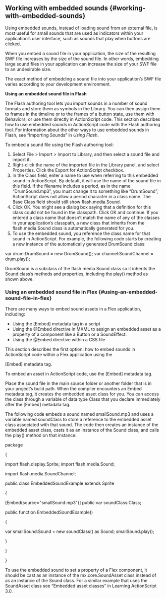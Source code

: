 ## Working with embedded sounds {#working-with-embedded-sounds}

Using embedded sounds, instead of loading sound from an external file, is most useful for small sounds that are used as indicators within your application’s user interface, such as sounds that play when buttons are clicked.

When you embed a sound file in your application, the size of the resulting SWF file increases by the size of the sound file. In other words, embedding large sound files in your application can increase the size of your SWF file to an undesirable size.

The exact method of embedding a sound file into your application’s SWF file varies according to your development environment.

**Using an embedded sound file in Flash**

The Flash authoring tool lets you import sounds in a number of sound formats and store them as symbols in the Library. You can then assign them to frames in the timeline or to the frames of a button state, use them with Behaviors, or use them directly in ActionScript code. This section describes how to use embedded sounds in ActionScript code with the Flash authoring tool. For information about the other ways to use embedded sounds in Flash, see “Importing Sounds” in _Using Flash_.

To embed a sound file using the Flash authoring tool:

1.  Select File &gt; Import &gt; Import to Library, and then select a sound file and import it.
2.  Right-click the name of the imported file in the Library panel, and select Properties. Click the Export for ActionScript checkbox.
3.  In the Class field, enter a name to use when referring to this embedded sound in ActionScript. By default, it will use the name of the sound file in this field. If the filename includes a period, as in the name “DrumSound.mp3”, you must change it to something like “DrumSound”; ActionScript does not allow a period character in a class name. The Base Class field should still show flash.media.Sound.
4.  Click OK. You might see a dialog box saying that a definition for this class could not be found in the classpath. Click OK and continue. If you entered a class name that doesn’t match the name of any of the classes in your application’s classpath, a new class that inherits from the flash.media.Sound class is automatically generated for you.
5.  To use the embedded sound, you reference the class name for that sound in ActionScript. For example, the following code starts by creating a new instance of the automatically generated DrumSound class:

var drum:DrumSound = new DrumSound(); var channel:SoundChannel = drum.play();

DrumSound is a subclass of the flash.media.Sound class so it inherits the Sound class’s methods and properties, including the play() method as shown above.

### Using an embedded sound file in Flex {#using-an-embedded-sound-file-in-flex}

There are many ways to embed sound assets in a Flex application, including:

*   Using the [Embed] metadata tag in a script
*   Using the @Embed directive in MXML to assign an embedded asset as a property of a component like a Button or a SoundEffect.
*   Using the @Embed directive within a CSS file

This section describes the first option: how to embed sounds in ActionScript code within a Flex application using the

[Embed] metadata tag.

To embed an asset in ActionScript code, use the [Embed] metadata tag.

Place the sound file in the main source folder or another folder that is in your project’s build path. When the compiler encounters an Embed metadata tag, it creates the embedded asset class for you. You can access the class through a variable of data type Class that you declare immediately after the [Embed] metadata tag.

The following code embeds a sound named smallSound.mp3 and uses a variable named soundClass to store a reference to the embedded asset class associated with that sound. The code then creates an instance of the embedded asset class, casts it as an instance of the Sound class, and calls the play() method on that instance:

package

{

import flash.display.Sprite; import flash.media.Sound;

import flash.media.SoundChannel;

public class EmbeddedSoundExample extends Sprite

{

[Embed(source=&quot;smallSound.mp3&quot;)] public var soundClass:Class;

public function EmbeddedSoundExample()

{

var smallSound:Sound = new soundClass() as Sound; smallSound.play();

}

}

}

To use the embedded sound to set a property of a Flex component, it should be cast as an instance of the mx.core.SoundAsset class instead of as an instance of the Sound class. For a similar example that uses the SoundAsset class see “Embedded asset classes” in Learning ActionScript 3.0.